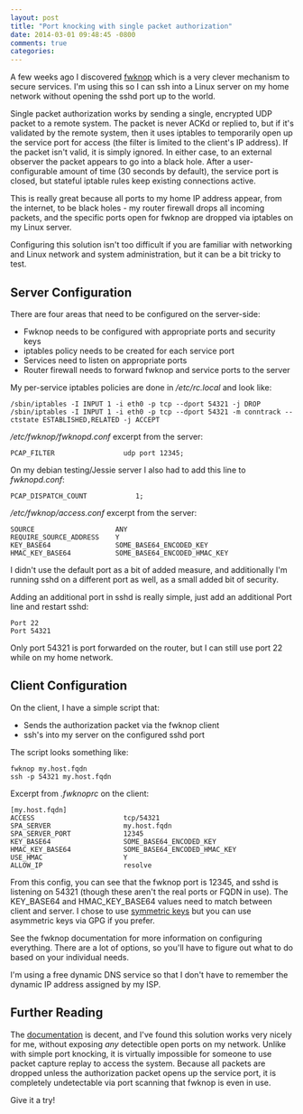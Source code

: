 ```yaml
---
layout: post
title: "Port knocking with single packet authorization"
date: 2014-03-01 09:48:45 -0800
comments: true
categories:
---
```


A few weeks ago I discovered [fwknop](http://www.cipherdyne.org/fwknop/) which
is a very clever mechanism to secure services. I'm using this so I can ssh into a
Linux server on my home network without opening the sshd port up to the world.

Single packet authorization works by sending a single, encrypted UDP packet to a
remote system. The packet is never ACKd or replied to, but if it's validated by
the remote system, then it uses iptables to temporarily open up the service port
for access (the filter is limited to the client's IP address). If the packet
isn't valid, it is simply ignored. In either case, to an external observer the
packet appears to go into a black hole. After a user-configurable amount of time
(30 seconds by default), the service port is closed, but stateful iptable rules
keep existing connections active.

This is really great because all ports to my home IP address appear, from the
internet, to be black holes - my router firewall drops all incoming packets, and
the specific ports open for fwknop are dropped via iptables on my Linux server.

Configuring this solution isn't too difficult if you are familiar with networking
and Linux network and system administration, but it can be a bit tricky to test.

Server Configuration
--------------------

There are four areas that need to be configured on the server-side:

* Fwknop needs to be configured with appropriate ports and security keys
* iptables policy needs to be created for each service port
* Services need to listen on appropriate ports
* Router firewall needs to forward fwknop and service ports to the server

My per-service iptables policies are done in */etc/rc.local* and look like:

```
/sbin/iptables -I INPUT 1 -i eth0 -p tcp --dport 54321 -j DROP
/sbin/iptables -I INPUT 1 -i eth0 -p tcp --dport 54321 -m conntrack --ctstate ESTABLISHED,RELATED -j ACCEPT
```

*/etc/fwknop/fwknopd.conf* excerpt from the server:

```
PCAP_FILTER                 udp port 12345;
```

On my debian testing/Jessie server I also had to add this line to *fwknopd.conf*:

```
PCAP_DISPATCH_COUNT            1;
```

*/etc/fwknop/access.conf* excerpt from the server:

```
SOURCE                    ANY
REQUIRE_SOURCE_ADDRESS    Y
KEY_BASE64                SOME_BASE64_ENCODED_KEY
HMAC_KEY_BASE64           SOME_BASE64_ENCODED_HMAC_KEY
```

I didn't use the default port as a bit of added measure, and additionally I'm
running sshd on a different port as well, as a small added bit of security.

Adding an additional port in sshd is really simple, just add an additional Port
line and restart sshd:

```
Port 22
Port 54321
```

Only port 54321 is port forwarded on the router, but I can still use port 22
while on my home network.

Client Configuration
--------------------

On the client, I have a simple script that:

* Sends the authorization packet via the fwknop client
* ssh's into my server on the configured sshd port

The script looks something like:

```
fwknop my.host.fqdn
ssh -p 54321 my.host.fqdn
```

Excerpt from *.fwknoprc* on the client:

```
[my.host.fqdn]
ACCESS                      tcp/54321
SPA_SERVER                  my.host.fqdn
SPA_SERVER_PORT             12345
KEY_BASE64                  SOME_BASE64_ENCODED_KEY
HMAC_KEY_BASE64             SOME_BASE64_ENCODED_HMAC_KEY
USE_HMAC                    Y
ALLOW_IP                    resolve
```

From this config, you can see that the fwknop port is 12345, and sshd is
listening on 54321 (though these aren't the real ports or FQDN in use). The
KEY_BASE64 and HMAC_KEY_BASE64 values need to match between client and server. I
chose to use
[symmetric keys](http://www.cipherdyne.org/fwknop/docs/fwknop-tutorial.html#fwknop-rijndael)
but you can use asymmetric keys via GPG if you prefer.

See the fwknop documentation for more information on configuring everything.
There are a lot of options, so you'll have to figure out what to do based on
your individual needs.

I'm using a free dynamic DNS service so that I don't have to remember the
dynamic IP address assigned by my ISP.

Further Reading
---------------

The [documentation](http://www.cipherdyne.org/fwknop/docs/fwknop-tutorial.html)
is decent, and I've found this solution works very nicely for me, without
exposing *any* detectible open ports on my network. Unlike with simple port
knocking, it is virtually impossible for someone to use packet capture replay to
access the system. Because all packets are dropped unless the authorization
packet opens up the service port, it is completely undetectable via port
scanning that fwknop is even in use.

Give it a try!
